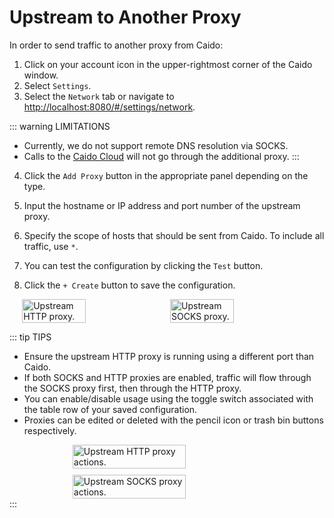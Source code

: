 # Upstream to Another Proxy

In order to send traffic to another proxy from Caido:

1. Click on your account icon in the upper-rightmost corner of the Caido window.
2. Select `Settings`.
3. Select the `Network` tab or navigate to [http://localhost:8080/#/settings/network](http://localhost:8080/#/settings/network).

::: warning LIMITATIONS

- Currently, we do not support remote DNS resolution via SOCKS.
- Calls to the [Caido Cloud](/concepts/internals/cloud.md) will not go through the additional proxy.
:::

4. Click the `Add Proxy` button in the appropriate panel depending on the type.
5. Input the hostname or IP address and port number of the upstream proxy.
6. Specify the scope of hosts that should be sent from Caido. To include all traffic, use `*`.
7. You can test the configuration by clicking the `Test` button.

9. Click the `+ Create` button to save the configuration.

<div style="display: flex; justify-content: center; gap: 10px;">
    <img alt="Upstream HTTP proxy." src="/_images/http_proxy_new.png" style="width: 45%;">
    <img alt="Upstream SOCKS proxy." src="/_images/socks_proxy.png" style="width: 45%;">
</div>

::: tip TIPS

- Ensure the upstream HTTP proxy is running using a different port than Caido.
- If both SOCKS and HTTP proxies are enabled, traffic will flow through the SOCKS proxy first, then through the HTTP proxy.
- You can enable/disable usage using the toggle switch associated with the table row of your saved configuration.
- Proxies can be edited or deleted with the pencil icon or trash bin buttons respectively.

<div style="display: flex; flex-direction: column; align-items: center; gap: 10px;">
    <img alt="Upstream HTTP proxy actions." src="/_images/actions_http_proxy.png" style="width: 60%;" no-shadow>
    <img alt="Upstream SOCKS proxy actions." src="/_images/actions_socks_proxy.png" style="width: 60%;" no-shadow>
</div>
:::

